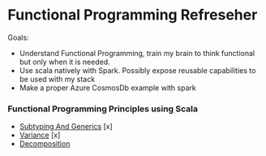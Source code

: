 # Functional Programming Refreseher

Goals:
* Understand Functional Programming, train my brain to think functional but only when it is needed.
* Use scala natively with Spark. Possibly expose reusable capabilities to be used with my stack
* Make a proper Azure CosmosDb example with spark

### Functional Programming Principles using Scala
* [Subtyping And Generics](https://www.coursera.org/learn/progfun1/lecture/KvSC2/lecture-4-3-subtyping-and-generics) [x]
* [Variance](https://www.coursera.org/learn/progfun1/lecture/dnreZ/lecture-4-4-variance-optional) [x]
* [Decomposition](https://www.coursera.org/learn/progfun1/lecture/8ZaPo/lecture-4-5-decomposition)
